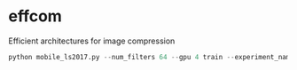 # effcom
Efficient architectures for image compression

````python
python mobile_ls2017.py --num_filters 64 --gpu 4 train --experiment_name "channel64_lambda2e-3" --lambda 0.002
````
